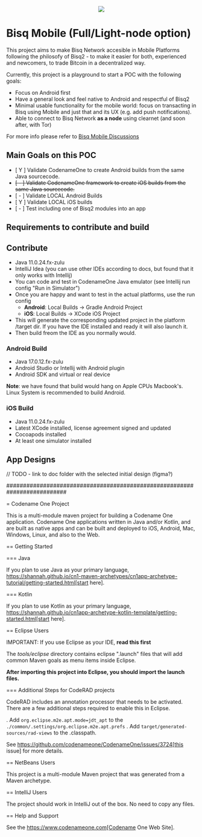 <p align="center">
  <img src="https://bisq.network/images/bisq-logo.svg"/>
</p>

# Bisq Mobile (Full/Light-node option)

This project aims to make Bisq Network accesible in Mobile Platforms following the philosofy of Bisq2 - to make it
easier for both, experienced and newcomers, to trade Bitcoin in a decentralized way.

Currently, this project is a playground to start a POC with the following goals:

- Focus on Android first
- Have a general look and feel native to Android and respectful of Bisq2
- Minimal usable functionality for the mobile world: focus on transacting in Bisq using Mobile and just that and its
  UX (e.g. add push notifications).
- Able to connect to Bisq Network **as a node** using clearnet (and soon after, with Tor)

For more info please refer to [Bisq Mobile Discussions](https://github.com/bisq-network/bisq2/discussions/2665)

## Main Goals on this POC

 - [ Y ] Validate CodenameOne to create Android builds from the same Java sourcecode.
 - ~~[ - ] Validate CodenameOne framework to create iOS builds from the same Java sourcecode.~~
 - [ - ] Validate LOCAL Android Builds
 - [ Y ] Validate LOCAL iOS builds
 - [ - ] Test including one of Bisq2 modules into an app

## Requirements to contribute and build

## Contribute

 - Java 11.0.24.fx-zulu
 - IntelliJ Idea (you can use other IDEs according to docs, but found that it only works with Intellij)
 - You can code and test in CodenameOne Java emulator (see Intellij run config "Run in Simulator")
 - Once you are happy and want to test in the actual platforms, use the run config 
   - **Android**: Local Builds -> Gradle Android Project
   - **iOS**: Local Builds -> XCode iOS Project
 - This will generate the corresponding updated project in the platform /target dir. If you have the IDE installed and ready it will also launch it.
 - Then build freom the IDE as you normally would.

### Android Build

 - Java 17.0.12.fx-zulu
 - Android Studio or Intellij with Android plugin
 - Android SDK and virtual or real device

**Note**: we have found that build would hang on Apple CPUs Macbook's. Linux System is recommended to build Android.

### iOS Build

 - Java 11.0.24.fx-zulu
 - Latest XCode installed, license agreement signed and updated
 - Cocoapods installed
 - At least one simulator installed

## App Designs

// TODO - link to doc folder with the selected initial design (figma?)



##########################################################################


= Codename One Project

This is a multi-module maven project for building a Codename One application. Codename One applications written in Java and/or Kotlin, and are built as native apps and can be built and deployed to iOS, Android, Mac, Windows, Linux, and also to the Web.

== Getting Started

=== Java

If you plan to use Java as your primary language, https://shannah.github.io/cn1-maven-archetypes/cn1app-archetype-tutorial/getting-started.html[start here].

=== Kotlin

If you plan to use Kotlin as your primary language, https://shannah.github.io/cn1app-archetype-kotlin-template/getting-started.html[start here].


== Eclipse Users

IMPORTANT: If you use Eclipse as your IDE, **read this first**

The _tools/eclipse_ directory contains eclipse ".launch" files that will add common Maven goals as menu items inside Eclipse.

**After importing this project into Eclipse, you should import the launch files.**

=== Additional Steps for CodeRAD projects

CodeRAD includes an annotation processor that needs to be activated. There are a few additional steps required to enable this in Eclipse.

. Add `org.eclipse.m2e.apt.mode=jdt_apt` to the `./common/.settings/org.eclipse.m2e.apt.prefs`
. Add `target/generated-sources/rad-views` to the .classpath.

See https://github.com/codenameone/CodenameOne/issues/3724[this issue] for more details.

== NetBeans Users

This project is a multi-module Maven project that was generated from a Maven archetype.

== IntelliJ Users

The project should work in IntelliJ out of the box.  No need to copy any files.

== Help and Support

See the https://www.codenameone.com[Codename One Web Site].